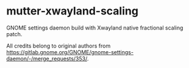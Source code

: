 # mutter-xwayland-scaling
GNOME settings daemon build with Xwayland native fractional scaling patch.

All credits belong to original authors from https://gitlab.gnome.org/GNOME/gnome-settings-daemon/-/merge_requests/353/.
